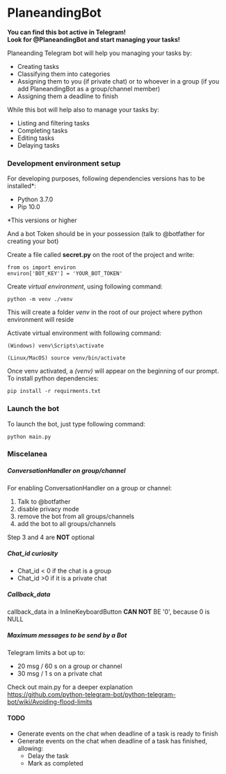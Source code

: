 # PlaneandingBot

**You can find this bot active in Telegram! \
Look for @PlaneandingBot and start managing your tasks!**

Planeanding Telegram bot will help you managing your tasks by:
- Creating tasks
- Classifying them into categories
- Assigning them to you (if private chat) or to whoever in a group (if you add PlaneandingBot as a group/channel member)
- Assigning them a deadline to finish

While this bot will help also to manage your tasks by:
- Listing and filtering tasks
- Completing tasks
- Editing tasks
- Delaying tasks



### Development environment setup
For developing purposes, following dependencies versions has to be installed*:
- Python 3.7.0
- Pip 10.0

*This versions or higher

And a bot Token should be in your possession (talk to @botfather for creating your bot)

Create a file called **secret.py** on the root of the project and write:

    from os import environ
    environ['BOT_KEY'] = 'YOUR_BOT_TOKEN'

Create *virtual environment*, using following command:

    python -m venv ./venv

This will create a folder *venv* in the root of our project where python environment will reside

Activate virtual environment with following command:

    (Windows) venv\Scripts\activate

    (Linux/MacOS) source venv/bin/activate
   
Once venv activated, a *(venv)* will appear on the beginning of our prompt. 
To install python dependencies:

    pip install -r requirments.txt


### Launch the bot
To launch the bot, just type following command:

    python main.py


### Miscelanea 
##### ConversationHandler on group/channel
For enabling ConversationHandler on a group or channel:

1. Talk to @botfather
2. disable privacy mode
3. remove the bot from all groups/channels
4. add the bot to all groups/channels

Step 3 and 4 are **NOT** optional



##### Chat_id curiosity

- Chat_id < 0 if the chat is a group
- Chat_id >0 if it is a private chat

##### Callback_data
callback_data in a InlineKeyboardButton **CAN NOT** BE '0', because 0 is NULL 

##### Maximum messages to be send by a Bot 
Telegram limits a bot up to:
- 20 msg / 60 s on a group or channel
- 30 msg / 1 s on a private chat

Check out main.py for a deeper explanation\
https://github.com/python-telegram-bot/python-telegram-bot/wiki/Avoiding-flood-limits



#### TODO

- Generate events on the chat when deadline of a task is ready to finish 
- Generate events on the chat when deadline of a task has finished, allowing:
    - Delay the task
    - Mark as completed
     
